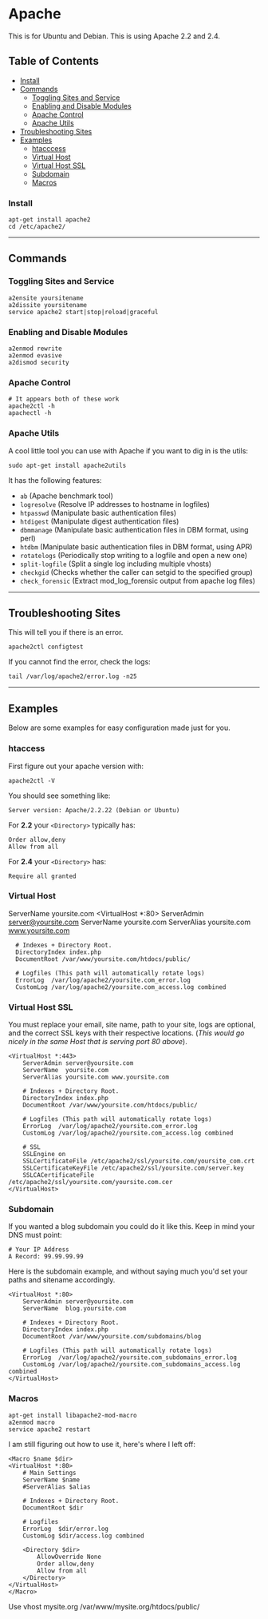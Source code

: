 # Apache

This is for Ubuntu and Debian. This is using Apache 2.2 and 2.4.

## Table of Contents
- [Install](#install)
- [Commands](#commands)
    - [Toggling Sites and Service](#toggling-sites-and-service)
    - [Enabling and Disable Modules](#enabling-and-disable-modules)
    - [Apache Control](#apache-control)
    - [Apache Utils](#apache-utils)
- [Troubleshooting Sites](#troubleshooting-sites)
- [Examples](#examples)
    - [htacccess](#htaccess)
    - [Virtual Host](#virtual-host)
    - [Virtual Host SSL](#virtual-host-ssl)
    - [Subdomain](#subdomain)
    - [Macros](#macros)

### Install
```
apt-get install apache2
cd /etc/apache2/
```

***

## Commands

### Toggling Sites and Service
```
a2ensite yoursitename
a2dissite yoursitename
service apache2 start|stop|reload|graceful
```

###  Enabling and Disable Modules
```
a2enmod rewrite
a2enmod evasive
a2dismod security
```

### Apache Control
```
# It appears both of these work
apache2ctl -h 
apachectl -h 
```

### Apache Utils
A cool little tool you can use with Apache if you want to dig in is the utils:

    sudo apt-get install apache2utils
    
It has the following features:

- `ab` (Apache benchmark tool)
- `logresolve` (Resolve IP addresses to hostname in logfiles)
- `htpasswd` (Manipulate basic authentication files)
- `htdigest` (Manipulate digest authentication files)
- `dbmmanage` (Manipulate basic authentication files in DBM format, using perl)
- `htdbm` (Manipulate basic authentication files in DBM format, using APR)
- `rotatelogs` (Periodically stop writing to a logfile and open a new one)
- `split-logfile` (Split a single log including multiple vhosts)
- `checkgid` (Checks whether the caller can setgid to the specified group)
- `check_forensic` (Extract mod_log_forensic output from apache log files)

***

## Troubleshooting Sites
This will tell you if there is an error.
```
apache2ctl configtest
```

If you cannot find the error, check the logs:

```
tail /var/log/apache2/error.log -n25
```

***

## Examples
Below are some examples for easy configuration made just for you.

### htaccess
First figure out your apache version with:

    apache2ctl -V
    
You should see something like:
    
    Server version: Apache/2.2.22 (Debian or Ubuntu)

For **2.2** your `<Directory>` typically has:

    Order allow,deny
    Allow from all
    
For **2.4** your `<Directory>` has:

    Require all granted
    
### Virtual Host

  ServerName yoursite.com
  <VirtualHost *:80>
      ServerAdmin server@yoursite.com
      ServerName  yoursite.com
      ServerAlias yoursite.com www.yoursite.com
  
      # Indexes + Directory Root.
      DirectoryIndex index.php
      DocumentRoot /var/www/yoursite.com/htdocs/public/
  
      # Logfiles (This path will automatically rotate logs)
      ErrorLog  /var/log/apache2/yoursite.com_error.log
      CustomLog /var/log/apache2/yoursite.com_access.log combined
  </VirtualHost>

### Virtual Host SSL

You must replace your email, site name, path to your site, logs are optional, and the correct SSL keys with their respective locations. (*This would go nicely in the same Host that is serving port 80 above*).

    <VirtualHost *:443>
        ServerAdmin server@yoursite.com
        ServerName  yoursite.com
        ServerAlias yoursite.com www.yoursite.com

        # Indexes + Directory Root.
        DirectoryIndex index.php
        DocumentRoot /var/www/yoursite.com/htdocs/public/

        # Logfiles (This path will automatically rotate logs)
        ErrorLog  /var/log/apache2/yoursite.com_error.log
        CustomLog /var/log/apache2/yoursite.com_access.log combined

        # SSL
        SSLEngine on
        SSLCertificateFile /etc/apache2/ssl/yoursite.com/yoursite_com.crt
        SSLCertificateKeyFile /etc/apache2/ssl/yoursite.com/server.key
    	SSLCACertificateFile /etc/apache2/ssl/yoursite.com/yoursite.com.cer
    </VirtualHost>
    
### Subdomain
If you wanted a blog subdomain you could do it like this. Keep in mind your DNS must point:

    # Your IP Address
    A Record: 99.99.99.99 

Here is the subdomain example, and without saying much you'd set your paths and sitename accordingly.

    <VirtualHost *:80>
        ServerAdmin server@yoursite.com
        ServerName  blog.yoursite.com
    
        # Indexes + Directory Root.
        DirectoryIndex index.php
        DocumentRoot /var/www/yoursite.com/subdomains/blog
    
        # Logfiles (This path will automatically rotate logs)
        ErrorLog  /var/log/apache2/yoursite.com_subdomains_error.log
        CustomLog /var/log/apache2/yoursite.com_subdomains_access.log combined
    </VirtualHost>


### Macros
  
```
apt-get install libapache2-mod-macro
a2enmod macro
service apache2 restart
```

I am still figuring out how to use it, here's where I left off:

    <Macro $name $dir>
    <VirtualHost *:80>
        # Main Settings
        ServerName $name
        #ServerAlias $alias
    
        # Indexes + Directory Root.
        DocumentRoot $dir
    
        # Logfiles
        ErrorLog  $dir/error.log
        CustomLog $dir/access.log combined
    
        <Directory $dir>
            AllowOverride None
            Order allow,deny
            Allow from all
        </Directory>
    </VirtualHost>
    </Macro>
  
  Use vhost mysite.org /var/www/mysite.org/htdocs/public/        
